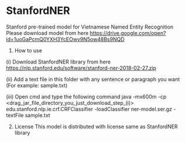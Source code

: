 # StanfordNER
Stanford pre-trained model for Vietnamese Named Entity Recognition 
Please download model from here https://drive.google.com/open?id=1uoGaPcmQ0YXH3YcEOwv9N5ow48Bs9NQD

1. How to use

(i) Download StanfordNER library from here https://nlp.stanford.edu/software/stanford-ner-2018-02-27.zip

(ii) Add a text file in this folder with any sentence or paragraph you want (For example: sample.txt)

(iii) Open cmd and type the following command
java -mx600m -cp <drag_jar_file_directory_you_just_download_step_(i)> edu.stanford.nlp.ie.crf.CRFClassifier -loadClassifier ner-model.ser.gz -textFile sample.txt

2. License
This model is distributed with license same as StanfordNER library
